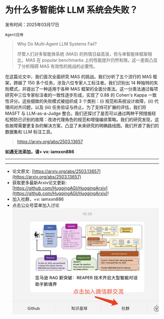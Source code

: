 # 为什么多智能体 LLM 系统会失败？
发布时间：2025年03月17日

`Agent应用`
> Why Do Multi-Agent LLM Systems Fail?
>
> 尽管人们对多智能体系统 (MAS) 的热情日益高涨，但与单智能体框架相比，MAS 在 popular benchmarks 上的性能提升仍然有限。这一差距凸显了分析阻碍 MAS 有效性的挑战的必要性。

在这篇论文中，我们首次全面研究 MAS 的挑战。我们分析了五个流行的 MAS 框架，跨越了 150 多个任务，涉及六位专家人工标注者。我们识别出 14 种独特的失败模式，并提出了一种适用于各种 MAS 框架的全面分类法。这一分类法通过每项研究中三位专家标注者的一致性逐步形成，实现了 0.88 的 Cohen's Kappa 一致性评分。这些细致的失败模式被组织成 3 个类别：(i) 规范和系统设计故障，(ii) 代理间对齐问题，以及 (iii) 任务验证与终止。为了支持可扩展的评估，我们将 MASFT 与 LLM-as-a-Judge 整合。我们还探讨了是否可以通过两种干预措施轻松预防已识别的故障：改进代理角色的规范和增强编排策略。我们的研究发现，这些故障需要更复杂的解决方案，凸显了未来研究的明确路线图。我们开源了我们的数据集和 LLM 标注工具。
>
> https://arxiv.org/abs/2503.13657

**如遇无法添加，请+ vx: iamxxn886**
<hr />


<hr />

- 论文原文: [https://arxiv.org/abs/2503.13657](https://arxiv.org/abs/2503.13657)
- 获取更多最新Arxiv论文更新: [https://github.com/HuggingAGI/HuggingArxiv](https://github.com/HuggingAGI/HuggingArxiv)!
- 加入社群，+v: iamxxn886
- 点击公众号菜单加入讨论
![](https://raw.githubusercontent.com/HuggingAGI/wx_assets/main/2024/07/31/1722434818326-94339e92-22f1-4472-9d27-fed232f70b5d.jpeg)